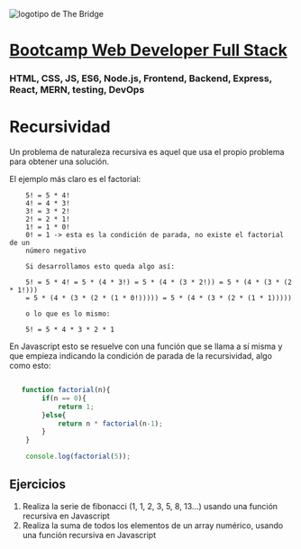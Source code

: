 ![logotipo de The Bridge](https://user-images.githubusercontent.com/27650532/77754601-e8365180-702b-11ea-8bed-5bc14a43f869.png  "logotipo de The Bridge")


# [Bootcamp Web Developer Full Stack](https://www.thebridge.tech/bootcamps/bootcamp-fullstack-developer/)

### HTML, CSS,  JS, ES6, Node.js, Frontend, Backend, Express, React, MERN, testing, DevOps

# Recursividad
Un problema de naturaleza recursiva es aquel que usa el propio problema para obtener una solución.

El ejemplo más claro es el factorial: 
```
    5! = 5 * 4!
    4! = 4 * 3!
    3! = 3 * 2!
    2! = 2 * 1!
    1! = 1 * 0!
    0! = 1 -> esta es la condición de parada, no existe el factorial de un 
    número negativo

    Si desarrollamos esto queda algo así: 

    5! = 5 * 4! = 5 * (4 * 3!) = 5 * (4 * (3 * 2!)) = 5 * (4 * (3 * (2 * 1!)))
    = 5 * (4 * (3 * (2 * (1 * 0!))))) = 5 * (4 * (3 * (2 * (1 * 1)))))

    o lo que es lo mismo: 

    5! = 5 * 4 * 3 * 2 * 1

```

En Javascript esto se resuelve con una función que se llama a sí misma y que empieza indicando la condición de parada de la recursividad, algo como esto: 

```Javascript

   function factorial(n){
        if(n == 0){
            return 1;
        }else{
            return n * factorial(n-1);
        }
    }

    console.log(factorial(5));

```

## Ejercicios
1. Realiza la serie de fibonacci (1, 1, 2, 3, 5, 8, 13...) usando una función recursiva en Javascript
2. Realiza la suma de todos los elementos de un array numérico, usando una función recursiva en Javascript

